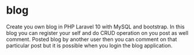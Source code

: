 # blog
Create you own blog in PHP Laravel 10 with MySQL and bootstrap. In this blog you can register your self and do CRUD operation on you post as well comment. Posted blog by another user then you can comment on that particular post but it is possible when you login the blog application.
